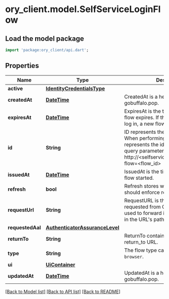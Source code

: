 # ory_client.model.SelfServiceLoginFlow

## Load the model package
```dart
import 'package:ory_client/api.dart';
```

## Properties
Name | Type | Description | Notes
------------ | ------------- | ------------- | -------------
**active** | [**IdentityCredentialsType**](IdentityCredentialsType.md) |  | [optional] 
**createdAt** | [**DateTime**](DateTime.md) | CreatedAt is a helper struct field for gobuffalo.pop. | [optional] 
**expiresAt** | [**DateTime**](DateTime.md) | ExpiresAt is the time (UTC) when the flow expires. If the user still wishes to log in, a new flow has to be initiated. | 
**id** | **String** | ID represents the flow's unique ID. When performing the login flow, this represents the id in the login UI's query parameter: http://<selfservice.flows.login.ui_url>/?flow=<flow_id> | 
**issuedAt** | [**DateTime**](DateTime.md) | IssuedAt is the time (UTC) when the flow started. | 
**refresh** | **bool** | Refresh stores whether this login flow should enforce re-authentication. | [optional] 
**requestUrl** | **String** | RequestURL is the initial URL that was requested from Ory Kratos. It can be used to forward information contained in the URL's path or query for example. | 
**requestedAal** | [**AuthenticatorAssuranceLevel**](AuthenticatorAssuranceLevel.md) |  | [optional] 
**returnTo** | **String** | ReturnTo contains the requested return_to URL. | [optional] 
**type** | **String** | The flow type can either be `api` or `browser`. | 
**ui** | [**UiContainer**](UiContainer.md) |  | 
**updatedAt** | [**DateTime**](DateTime.md) | UpdatedAt is a helper struct field for gobuffalo.pop. | [optional] 

[[Back to Model list]](../README.md#documentation-for-models) [[Back to API list]](../README.md#documentation-for-api-endpoints) [[Back to README]](../README.md)


